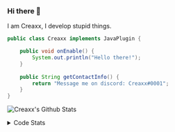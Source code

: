 ### Hi there 👋

I am Creaxx, I develop stupid things. 

```java
public class Creaxx implements JavaPlugin {

    public void onEnable() {
        System.out.println("Hello there!");
    }
    
    public String getContactInfo() {
        return "Message me on discord: Creaxx#0001";
    }
}
```

![Creaxx's Github Stats](https://github-readme-stats.vercel.app/api?username=CreaxxOG&show_icons=true&theme=dark&count_private=true)

<details>
  <summary>Code Stats</summary>

<!--START_SECTION:waka-->
![Code Time](http://img.shields.io/badge/Code%20Time-1%2C224%20hrs%201%20min-blue)

![Lines of code](https://img.shields.io/badge/From%20Hello%20World%20I%27ve%20Written-569.6%20thousand%20lines%20of%20code-blue)

**🐱 My GitHub Data** 

> 📦 66.3 kB Used in GitHub's Storage 
 > 
> 🏆 1,364 Contributions in the Year 2023
 > 
> 🚫 Not Opted to Hire
 > 
> 📜 4 Public Repositories 
 > 
> 🔑 2 Private Repositories 
 > 
**I'm a Night 🦉** 

```text
🌞 Morning                295 commits         ██░░░░░░░░░░░░░░░░░░░░░░░   07.05 % 
🌆 Daytime                1776 commits        ███████████░░░░░░░░░░░░░░   42.43 % 
🌃 Evening                2050 commits        ████████████░░░░░░░░░░░░░   48.97 % 
🌙 Night                  65 commits          ░░░░░░░░░░░░░░░░░░░░░░░░░   01.55 % 
```
📅 **I'm Most Productive on Saturday** 

```text
Monday                   513 commits         ███░░░░░░░░░░░░░░░░░░░░░░   12.26 % 
Tuesday                  572 commits         ███░░░░░░░░░░░░░░░░░░░░░░   13.66 % 
Wednesday                590 commits         ████░░░░░░░░░░░░░░░░░░░░░   14.09 % 
Thursday                 657 commits         ████░░░░░░░░░░░░░░░░░░░░░   15.70 % 
Friday                   381 commits         ██░░░░░░░░░░░░░░░░░░░░░░░   09.10 % 
Saturday                 781 commits         █████░░░░░░░░░░░░░░░░░░░░   18.66 % 
Sunday                   692 commits         ████░░░░░░░░░░░░░░░░░░░░░   16.53 % 
```


📊 **This Week I Spent My Time On** 

```text
💬 Programming Languages: 
Java                     9 hrs 46 mins       ████████████████████████░   94.84 % 
Kotlin                   15 mins             █░░░░░░░░░░░░░░░░░░░░░░░░   02.52 % 
XML                      12 mins             █░░░░░░░░░░░░░░░░░░░░░░░░   02.05 % 
JAVA                     2 mins              ░░░░░░░░░░░░░░░░░░░░░░░░░   00.43 % 
YAML                     0 secs              ░░░░░░░░░░░░░░░░░░░░░░░░░   00.13 % 

🔥 Editors: 
IntelliJ                 10 hrs 18 mins      █████████████████████████   100.00 % 
```

**I Mostly Code in Java** 

```text
Java                     57 repos            ████████████████████░░░░░   81.43 % 
Kotlin                   8 repos             ███░░░░░░░░░░░░░░░░░░░░░░   11.43 % 
CSS                      2 repos             █░░░░░░░░░░░░░░░░░░░░░░░░   02.86 % 
TypeScript               2 repos             █░░░░░░░░░░░░░░░░░░░░░░░░   02.86 % 
EJS                      1 repo              ░░░░░░░░░░░░░░░░░░░░░░░░░   01.43 % 
```




 Last Updated on 26/04/2023 12:36:34 UTC
<!--END_SECTION:waka-->
</details>
